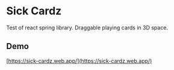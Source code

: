 # Sick Cardz
Test of react spring library. Draggable playing cards in 3D space.

## Demo
[https://sick-cardz.web.app/](https://sick-cardz.web.app/)